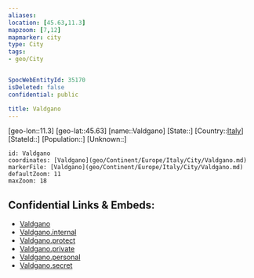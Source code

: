 ```yaml
---
aliases: 
location: [45.63,11.3]
mapzoom: [7,12] 
mapmarker: city 
type: City
tags:
- geo/City


SpocWebEntityId: 35170
isDeleted: false
confidential: public

title: Valdgano
---
```

[geo-lon::11.3]
[geo-lat::45.63]
[name::Valdgano]
[State::]
[Country::[Italy](geo/Continent/Europe/Italy.md)]
[StateId::]
[Population::]
[Unknown::]


```leaflet
id: Valdgano
coordinates: [Valdgano](geo/Continent/Europe/Italy/City/Valdgano.md)
markerFile: [Valdgano](geo/Continent/Europe/Italy/City/Valdgano.md)
defaultZoom: 11 
maxZoom: 18
```


## Confidential Links & Embeds: 
- [Valdgano](../../../../../../_public/geo/Continent/Europe/Italy/City/Valdgano.md) 
- [Valdgano.internal](../../../../../../_internal/geo/Continent/Europe/Italy/City/Valdgano.internal.md) 
- [Valdgano.protect](../../../../../../_protect/geo/Continent/Europe/Italy/City/Valdgano.protect.md) 
- [Valdgano.private](../../../../../../_private/geo/Continent/Europe/Italy/City/Valdgano.private.md) 
- [Valdgano.personal](../../../../../../_personal/geo/Continent/Europe/Italy/City/Valdgano.personal.md) 
- [Valdgano.secret](../../../../../../_secret/geo/Continent/Europe/Italy/City/Valdgano.secret.md) 
